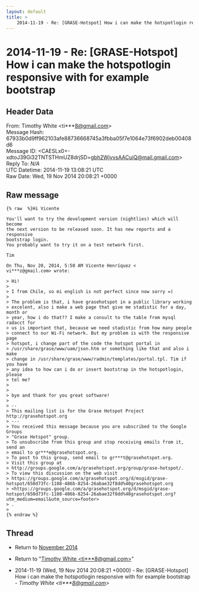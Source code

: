 ```yaml
---
layout: default
title: >
    2014-11-19 - Re: [GRASE-Hotspot] How i can make the hotspotlogin responsive with for example bootstrap
---
```


# 2014-11-19 - Re: [GRASE-Hotspot] How i can make the hotspotlogin responsive with for example bootstrap

## Header Data

From: Timothy White \<ti***8@gmail.com\><br>
Message Hash: 67933b0d9ff962103afe88736668745a3fbba05f7e1064e73f6902deb00408d6<br>
Message ID: \<CAESLx0+-xdtoJ39Gi32TNTSTHmUZ8drjSD=gbh2WjyvsAACuiQ@mail.gmail.com\><br>
Reply To: _N/A_<br>
UTC Datetime: 2014-11-19 13:08:21 UTC<br>
Raw Date: Wed, 19 Nov 2014 20:08:21 +0000<br>

## Raw message

```
{% raw  %}Hi Vicente

You'll want to try the development version (nightlies) which will become
the next version to be released soon. It has new reports and a responsive
bootstrap login.
You probably want to try it on a test network first.

Tim

On Thu, Nov 20, 2014, 5:50 AM Vicente Henríquez <
vi***z@gmail.com> wrote:

> Hi!
>
> I from Chile, so mi english is not perfect since now sorry =)
>
> The problem is that, i have grasehotspot in a public library working
> excelent, also i make a web page that give me stadistic for a day, month or
> year, how i do that?? I make a consult to the table from mysql radacct for
> us is important that, because we need stadistic from how many people
> connect to our Wi-Fi network. But my problem is with the responsive page
> hotspot, i change part of the code the hotspot portal in
> /usr/share/grase/www/uam/json.htm or something like that and also i make
> change in /usr/share/grase/www/radmin/templates/portal.tpl. Tim if you have
> any idea to how can i do or insert bootstrap in the hotspotlogin, please
> tel me?
>
>
> bye and thank for you great software!
>
> --
> This mailing list is for the Grase Hotspot Project http://grasehotspot.org
> ---
> You received this message because you are subscribed to the Google Groups
> "Grase Hotspot" group.
> To unsubscribe from this group and stop receiving emails from it, send an
> email to gr***e@grasehotspot.org.
> To post to this group, send email to gr***t@grasehotspot.org.
> Visit this group at
> http://groups.google.com/a/grasehotspot.org/group/grase-hotspot/.
> To view this discussion on the web visit
> https://groups.google.com/a/grasehotspot.org/d/msgid/grase-hotspot/650d73fc-1108-486b-8254-26abae32f8dd%40grasehotspot.org
> <https://groups.google.com/a/grasehotspot.org/d/msgid/grase-hotspot/650d73fc-1108-486b-8254-26abae32f8dd%40grasehotspot.org?utm_medium=email&utm_source=footer>
> .
>
{% endraw %}
```

## Thread

+ Return to [November 2014](/archive/2014/11)

+ Return to "[Timothy White <ti***8<span>@</span>gmail.com>](/authors/ti___8_at_gmail_com)"

+ 2014-11-19 (Wed, 19 Nov 2014 20:08:21 +0000) - Re: [GRASE-Hotspot] How i can make the hotspotlogin responsive with for example bootstrap - _Timothy White \<ti***8@gmail.com\>_

